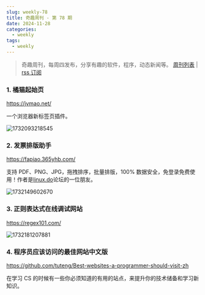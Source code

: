 ```yaml
---
slug: weekly-78
title: 奇趣周刊 - 第 78 期
date: 2024-11-28
categories:
  - weekly
tags:
  - weekly
---
```


> 奇趣周刊，每周四发布，分享有趣的软件，程序，动态新闻等。 [周刊列表](/categories/weekly/) | [rss 订阅](/categories/weekly/index.xml)

### 1. 橘猫起始页

https://jvmao.net/

一个浏览器新标签页插件。

![1732093218545](https://imgurl.zishu.me/2024/11/1732093218545.webp)

### 2. 发票排版助手

https://fapiao.365yhb.com/

支持 PDF、PNG、JPG，拖拽排序，批量排版，100% 数据安全，免登录免费使用！作者是[linux.do](https://linux.do/t/topic/265071)论坛的一位朋友。

![1732149602670](https://imgurl.zishu.me/2024/11/1732149602670.webp)

### 3. 正则表达式在线调试网站

https://regex101.com/

![1732181207881](https://imgurl.zishu.me/2024/11/1732181207881.webp)

### 4. 程序员应该访问的最佳网站中文版

https://github.com/tuteng/Best-websites-a-programmer-should-visit-zh

在学习 CS 的时候有一些你必须知道的有用的站点，来提升你的技术储备和学习新知识。
